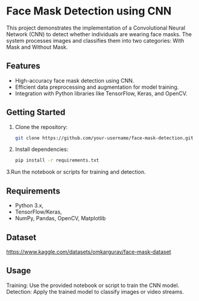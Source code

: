 # Face Mask Detection using CNN
This project demonstrates the implementation of a Convolutional Neural Network (CNN) to detect whether individuals are wearing face masks. The system processes images and classifies them into two categories: With Mask and Without Mask.

## Features
- High-accuracy face mask detection using CNN.
- Efficient data preprocessing and augmentation for model training.
- Integration with Python libraries like TensorFlow, Keras, and OpenCV.

## Getting Started
1. Clone the repository:
   ```bash
   git clone https://github.com/your-username/face-mask-detection.git
2. Install dependencies:
   ```bash
   pip install -r requirements.txt
3.Run the notebook or scripts for training and detection.

## Requirements
- Python 3.x,
- TensorFlow/Keras,
- NumPy, Pandas, OpenCV, Matplotlib

## Dataset
https://www.kaggle.com/datasets/omkargurav/face-mask-dataset

## Usage
Training: Use the provided notebook or script to train the CNN model.
Detection: Apply the trained model to classify images or video streams.
